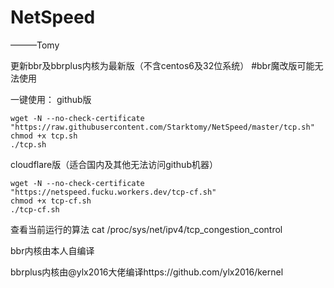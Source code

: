 # NetSpeed
   ———Tomy
   
更新bbr及bbrplus内核为最新版（不含centos6及32位系统）
#bbr魔改版可能无法使用

一键使用：
github版
```
wget -N --no-check-certificate "https://raw.githubusercontent.com/Starktomy/NetSpeed/master/tcp.sh"
chmod +x tcp.sh
./tcp.sh
```
cloudflare版（适合国内及其他无法访问github机器）
```
wget -N --no-check-certificate "https://netspeed.fucku.workers.dev/tcp-cf.sh"
chmod +x tcp-cf.sh
./tcp-cf.sh
```
查看当前运行的算法 cat /proc/sys/net/ipv4/tcp_congestion_control

bbr内核由本人自编译

bbrplus内核由@ylx2016大佬编译https://github.com/ylx2016/kernel

